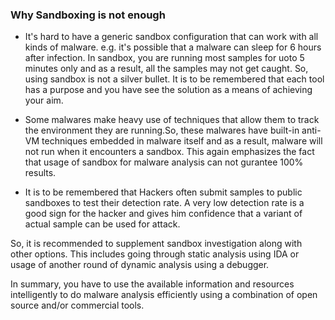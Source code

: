 
### Why Sandboxing is not enough
* It's hard to have a generic sandbox configuration that can work with all kinds of malware. e.g. it's possible that a malware can sleep for 6 hours after infection. In sandbox, you are running most samples for
uoto 5 minutes only and as a result, all the samples may not get caught. So, using sandbox is not a silver bullet. It is to be remembered that each tool has a purpose and you have see the solution
as a means of achieving your aim.

* Some malwares make heavy use of techniques that allow them to track the environment they are running.So, these malwares have built-in anti-VM techniques embedded in malware itself and as a result, malware will not run when it encounters a sandbox.
This again emphasizes the fact that usage of sandbox for malware analysis can not gurantee 100% results.

* It is to be remembered that Hackers often submit samples to public sandboxes to test their detection rate. A very low detection rate is a good sign for the hacker and gives him confidence that a variant of actual sample can be used for attack.

So, it is recommended to supplement sandbox investigation along with other options. This includes going through static analysis using IDA or usage of another round of 
dynamic analysis using a debugger.

In summary, you have to use the available information and resources intelligently to do malware analysis efficiently using a combination of open source and/or commercial tools.
